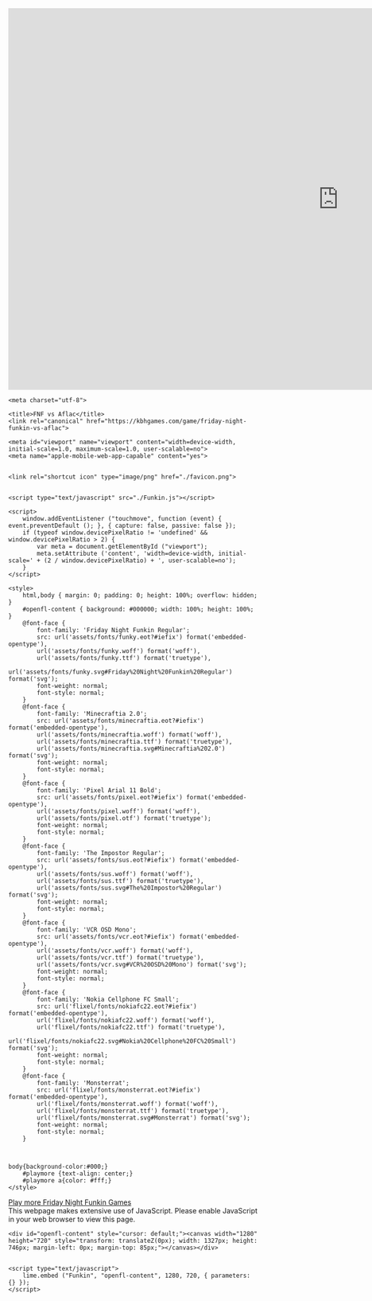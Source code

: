 <iframe id="playframe" width="1280" height="720" frameborder="0" scrolling="no" allowfullscreen="true" src="https://fnf.run3.io/aflac/1/" data-origwidth="1280" data-origheight="720" style="width: 1327px; height: 767px;" data-ruffle-polyfilled="" data-wg-content="true"></iframe><html lang="en"><head>
	
	<meta charset="utf-8">
	
	<title>FNF vs Aflac</title>
	<link rel="canonical" href="https://kbhgames.com/game/friday-night-funkin-vs-aflac">

	<meta id="viewport" name="viewport" content="width=device-width, initial-scale=1.0, maximum-scale=1.0, user-scalable=no">
	<meta name="apple-mobile-web-app-capable" content="yes">
	
	
	<link rel="shortcut icon" type="image/png" href="./favicon.png">
	
	
	<script type="text/javascript" src="./Funkin.js"></script>
	
	<script>
		window.addEventListener ("touchmove", function (event) { event.preventDefault (); }, { capture: false, passive: false });
		if (typeof window.devicePixelRatio != 'undefined' && window.devicePixelRatio > 2) {
			var meta = document.getElementById ("viewport");
			meta.setAttribute ('content', 'width=device-width, initial-scale=' + (2 / window.devicePixelRatio) + ', user-scalable=no');
		}
	</script>
	
	<style>
		html,body { margin: 0; padding: 0; height: 100%; overflow: hidden; }
		#openfl-content { background: #000000; width: 100%; height: 100%; }
		@font-face {
			font-family: 'Friday Night Funkin Regular';
			src: url('assets/fonts/funky.eot?#iefix') format('embedded-opentype'),
			url('assets/fonts/funky.woff') format('woff'),
			url('assets/fonts/funky.ttf') format('truetype'),
			url('assets/fonts/funky.svg#Friday%20Night%20Funkin%20Regular') format('svg');
			font-weight: normal;
			font-style: normal;
		}
		@font-face {
			font-family: 'Minecraftia 2.0';
			src: url('assets/fonts/minecraftia.eot?#iefix') format('embedded-opentype'),
			url('assets/fonts/minecraftia.woff') format('woff'),
			url('assets/fonts/minecraftia.ttf') format('truetype'),
			url('assets/fonts/minecraftia.svg#Minecraftia%202.0') format('svg');
			font-weight: normal;
			font-style: normal;
		}
		@font-face {
			font-family: 'Pixel Arial 11 Bold';
			src: url('assets/fonts/pixel.eot?#iefix') format('embedded-opentype'),
			url('assets/fonts/pixel.woff') format('woff'),
			url('assets/fonts/pixel.otf') format('truetype');
			font-weight: normal;
			font-style: normal;
		}
		@font-face {
			font-family: 'The Impostor Regular';
			src: url('assets/fonts/sus.eot?#iefix') format('embedded-opentype'),
			url('assets/fonts/sus.woff') format('woff'),
			url('assets/fonts/sus.ttf') format('truetype'),
			url('assets/fonts/sus.svg#The%20Impostor%20Regular') format('svg');
			font-weight: normal;
			font-style: normal;
		}
		@font-face {
			font-family: 'VCR OSD Mono';
			src: url('assets/fonts/vcr.eot?#iefix') format('embedded-opentype'),
			url('assets/fonts/vcr.woff') format('woff'),
			url('assets/fonts/vcr.ttf') format('truetype'),
			url('assets/fonts/vcr.svg#VCR%20OSD%20Mono') format('svg');
			font-weight: normal;
			font-style: normal;
		}
		@font-face {
			font-family: 'Nokia Cellphone FC Small';
			src: url('flixel/fonts/nokiafc22.eot?#iefix') format('embedded-opentype'),
			url('flixel/fonts/nokiafc22.woff') format('woff'),
			url('flixel/fonts/nokiafc22.ttf') format('truetype'),
			url('flixel/fonts/nokiafc22.svg#Nokia%20Cellphone%20FC%20Small') format('svg');
			font-weight: normal;
			font-style: normal;
		}
		@font-face {
			font-family: 'Monsterrat';
			src: url('flixel/fonts/monsterrat.eot?#iefix') format('embedded-opentype'),
			url('flixel/fonts/monsterrat.woff') format('woff'),
			url('flixel/fonts/monsterrat.ttf') format('truetype'),
			url('flixel/fonts/monsterrat.svg#Monsterrat') format('svg');
			font-weight: normal;
			font-style: normal;
		}



	body{background-color:#000;}
		#playmore {text-align: center;}
		#playmore a{color: #fff;}
	</style>
	
</head>
<body>
		<script type="text/javascript">
		var url=window.location!=window.parent.location?document.referrer:document.location;console.log(url),"https://kbhgames.com/"!=url&&document.write('<div id="playmore"><a href="https://kbhgames.com/tag/friday-night-funkin" target="_blank">Play more Friday Night Funkin Games</a></div>');
	</script><div id="playmore"><a href="https://kbhgames.com/tag/friday-night-funkin" target="_blank">Play more Friday Night Funkin Games</a></div>
	<noscript>This webpage makes extensive use of JavaScript. Please enable JavaScript in your web browser to view this page.</noscript>
	
	<div id="openfl-content" style="cursor: default;"><canvas width="1280" height="720" style="transform: translateZ(0px); width: 1327px; height: 746px; margin-left: 0px; margin-top: 85px;"></canvas></div>
	
	
	<script type="text/javascript">
		lime.embed ("Funkin", "openfl-content", 1280, 720, { parameters: {} });
	</script>
	


</body></html>
